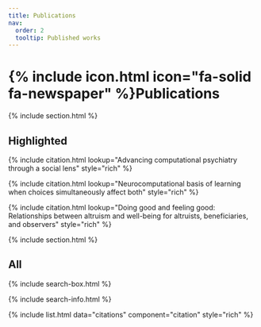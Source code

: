 ```yaml
---
title: Publications
nav:
  order: 2
  tooltip: Published works
---
```


# {% include icon.html icon="fa-solid fa-newspaper" %}Publications

{% include section.html %}

## Highlighted

{% include citation.html lookup="Advancing computational psychiatry through a social lens" style="rich" %}

{% include citation.html lookup="Neurocomputational basis of learning when choices simultaneously affect both" style="rich" %}

{% include citation.html lookup="Doing good and feeling good: Relationships between altruism and well-being for altruists, beneficiaries, and observers" style="rich" %}

{% include section.html %}

## All

{% include search-box.html %}

{% include search-info.html %}

{% include list.html data="citations" component="citation" style="rich" %}
